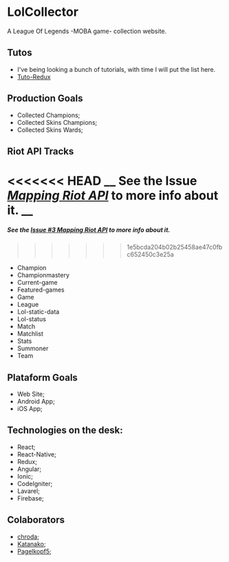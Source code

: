 # LolCollector

A League Of Legends -MOBA game- collection website.

## Tutos

- I've being looking a bunch of tutorials, with time I will put the list here.
- [Tuto-Redux](https://github.com/happypoulp/redux-tutorial/)

## Production Goals

- Collected Champions;
- Collected Skins Champions;
- Collected Skins Wards;

## Riot API Tracks

<<<<<<< HEAD
__ See the Issue _[Mapping Riot API](https://github.com/chroda/lolcollector/issues/3)_ to more info about it. __
=======
##### See the *[Issue #3 Mapping Riot API](https://github.com/chroda/lolcollector/issues/3)* to more info about it.
>>>>>>> 1e5bcda204b02b25458ae47c0fbc652450c3e25a

- Champion
- Championmastery
- Current-game
- Featured-games
- Game
- League
- Lol-static-data
- Lol-status
- Match
- Matchlist
- Stats
- Summoner
- Team


## Plataform Goals

- Web Site;
- Android App;
- iOS App;

## Technologies on the desk:

- React;
- React-Native;
- Redux;
- Angular;
- Ionic;
- CodeIgniter;
- Lavarel;
- Firebase;

## Colaborators

- [chroda](https://github.com/chroda);
- [Katanako](https://github.com/Katanako);
- [Pagelkopf5](https://github.com/Pagelkopf5);
